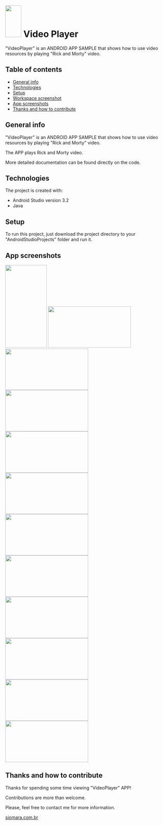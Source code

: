 # <kbd><img src="https://github.com/siomarapantarotto/ReadMeScreeshots/blob/master/videoplayer01.png" width="50" height="100"/></kbd>  Video Player
"VideoPlayer" is an ANDROID APP SAMPLE that shows how to use video resources by playing "Rick and Morty" video.


## Table of contents
* [General info](#general-info)
* [Technologies](#technologies)
* [Setup](#setup)
* [Workspace screenshot](#workspace-screenshot)
* [App screenshots](#app-screenshots)
* [Thanks and how to contribute](#thanks-and-how-to-contribute)


## General info
"VideoPlayer" is an ANDROID APP SAMPLE that shows how to use video resources by playing "Rick and Morty" video.

The APP plays Rick and Morty video.

More detailed documentation can be found directly on the code.


## Technologies
The project is created with:
* Android Studio version 3.2
* Java


## Setup
To run this project, just download the project directory to your "AndroidStudioProjects" folder and run it.


## App screenshots
<kbd><img src="https://github.com/siomarapantarotto/ReadMeScreeshots/blob/master/videoplayer01.png" width="130" height="260"></kbd> <kbd><img src="https://github.com/siomarapantarotto/ReadMeScreeshots/blob/master/videoplayer02.png" width="260" height="130"></kbd>
<kbd><img src="https://github.com/siomarapantarotto/ReadMeScreeshots/blob/master/videoplayer03.png" width="260" height="130"></kbd>
<kbd><img src="https://github.com/siomarapantarotto/ReadMeScreeshots/blob/master/videoplayer04.png" width="260" height="130"></kbd>
<kbd><img src="https://github.com/siomarapantarotto/ReadMeScreeshots/blob/master/videoplayer05.png" width="260" height="130"></kbd>
<kbd><img src="https://github.com/siomarapantarotto/ReadMeScreeshots/blob/master/videoplayer06.png" width="260" height="130"></kbd>
<kbd><img src="https://github.com/siomarapantarotto/ReadMeScreeshots/blob/master/videoplayer07.png" width="260" height="130"></kbd>
<kbd><img src="https://github.com/siomarapantarotto/ReadMeScreeshots/blob/master/videoplayer08.png" width="260" height="130"></kbd>
<kbd><img src="https://github.com/siomarapantarotto/ReadMeScreeshots/blob/master/videoplayer09.png" width="260" height="130"></kbd>
<kbd><img src="https://github.com/siomarapantarotto/ReadMeScreeshots/blob/master/videoplayer10.png" width="260" height="130"></kbd>
<kbd><img src="https://github.com/siomarapantarotto/ReadMeScreeshots/blob/master/videoplayer11.png" width="260" height="130"></kbd>
<kbd><img src="https://github.com/siomarapantarotto/ReadMeScreeshots/blob/master/videoplayer12.png" width="260" height="130"></kbd>


## Thanks and how to contribute
Thanks for spending some time viewing "VideoPlayer" APP!

Contributions are more than welcome.

Please, feel free to contact me for more information.

[siomara.com.br](http://www.siomara.com.br)